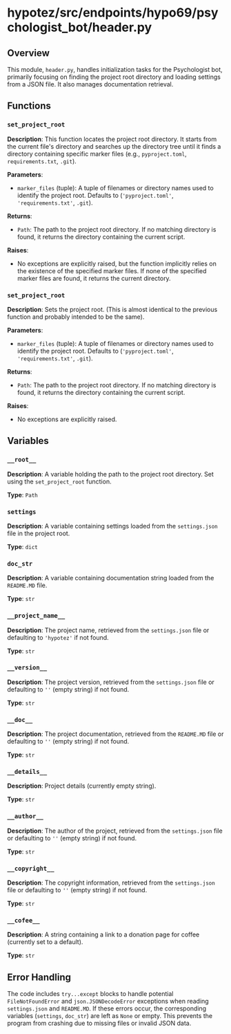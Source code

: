 # hypotez/src/endpoints/hypo69/psychologist_bot/header.py

## Overview

This module, `header.py`, handles initialization tasks for the Psychologist bot, primarily focusing on finding the project root directory and loading settings from a JSON file.  It also manages documentation retrieval.

## Functions

### `set_project_root`

**Description**: This function locates the project root directory. It starts from the current file's directory and searches up the directory tree until it finds a directory containing specific marker files (e.g., `pyproject.toml`, `requirements.txt`, `.git`).

**Parameters**:

- `marker_files` (tuple): A tuple of filenames or directory names used to identify the project root. Defaults to (`'pyproject.toml'`, `'requirements.txt'`, `.git`).

**Returns**:

- `Path`: The path to the project root directory. If no matching directory is found, it returns the directory containing the current script.

**Raises**:

- No exceptions are explicitly raised, but the function implicitly relies on the existence of the specified marker files. If none of the specified marker files are found, it returns the current directory.


### `set_project_root`

**Description**:  Sets the project root. (This is almost identical to the previous function and probably intended to be the same).


**Parameters**:

- `marker_files` (tuple): A tuple of filenames or directory names used to identify the project root. Defaults to (`'pyproject.toml'`, `'requirements.txt'`, `.git`).


**Returns**:

- `Path`: The path to the project root directory. If no matching directory is found, it returns the directory containing the current script.


**Raises**:

- No exceptions are explicitly raised.


## Variables

### `__root__`

**Description**: A variable holding the path to the project root directory. Set using the `set_project_root` function.

**Type**: `Path`


### `settings`

**Description**: A variable containing settings loaded from the `settings.json` file in the project root.

**Type**: `dict`


### `doc_str`

**Description**: A variable containing documentation string loaded from the `README.MD` file.


**Type**: `str`


### `__project_name__`


**Description**: The project name, retrieved from the `settings.json` file or defaulting to `'hypotez'` if not found.

**Type**: `str`


### `__version__`


**Description**: The project version, retrieved from the `settings.json` file or defaulting to `''` (empty string) if not found.

**Type**: `str`


### `__doc__`


**Description**: The project documentation, retrieved from the `README.MD` file or defaulting to `''` (empty string) if not found.

**Type**: `str`


### `__details__`


**Description**: Project details (currently empty string).

**Type**: `str`


### `__author__`


**Description**: The author of the project, retrieved from the `settings.json` file or defaulting to `''` (empty string) if not found.

**Type**: `str`


### `__copyright__`


**Description**: The copyright information, retrieved from the `settings.json` file or defaulting to `''` (empty string) if not found.

**Type**: `str`


### `__cofee__`


**Description**: A string containing a link to a donation page for coffee (currently set to a default).

**Type**: `str`



## Error Handling

The code includes `try...except` blocks to handle potential `FileNotFoundError` and `json.JSONDecodeError` exceptions when reading `settings.json` and `README.MD`.  If these errors occur, the corresponding variables (`settings`, `doc_str`) are left as `None` or empty. This prevents the program from crashing due to missing files or invalid JSON data.